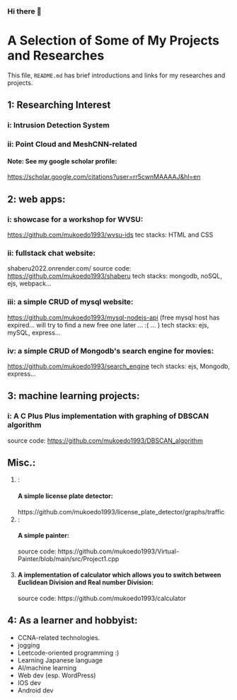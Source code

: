 ### Hi there 👋
# A Selection of Some of My Projects and Researches
This file, `README.md` has brief introductions and links for my researches and projects.

## 1: Researching Interest
### i: Intrusion Detection System

### ii: Point Cloud and MeshCNN-related
#### Note: See my google scholar profile:
https://scholar.google.com/citations?user=rr5cwnMAAAAJ&hl=en

## 2: web apps:
### i: showcase for a workshop for WVSU: 
https://github.com/mukoedo1993/wvsu-ids
tec stacks: HTML and CSS

### ii: fullstack chat website: 
shaberu2022.onrender.com/
source code: https://github.com/mukoedo1993/shaberu
tech stacks: mongodb, noSQL, ejs, webpack...
### iii: a simple CRUD of mysql website:
https://github.com/mukoedo1993/mysql-nodejs-api
(free mysql host has expired... will try to find a new free one later ... :( ... )
tech stacks: ejs, mySQL, express...

### iv: a simple CRUD of Mongodb's search engine for movies:
https://github.com/mukoedo1993/search_engine
tech stacks: ejs, Mongodb, express...

## 3: machine learning projects:
### i: A C Plus Plus implementation with graphing of DBSCAN algorithm
source code: https://github.com/mukoedo1993/DBSCAN_algorithm



## Misc.:
<ol>
  <li>: <h4>A simple license plate detector:</h4>
https://github.com/mukoedo1993/license_plate_detector/graphs/traffic </li>
  <li>: <h4>A simple painter: </h4>
source code: https://github.com/mukoedo1993/Virtual-Painter/blob/main/src/Project1.cpp </li>
  <li><h4> A implementation of calculator which allows you to switch between Euclidean Division and Real number Division:</h4>
    source code: https://github.com/mukoedo1993/calculator
  </li>
</ol>

## 4: As a learner and hobbyist:
<ul>
  <li>CCNA-related technologies.</li>
<li>jogging</li>
  <li>Leetcode-oriented programming :)</li>
  <li>Learning Japanese language </li>
  <li>AI/machine learning</li>
  <li>Web dev (esp. WordPress)</li>
  <li>IOS dev </li>
 <li> Android dev</li>
</ul>

